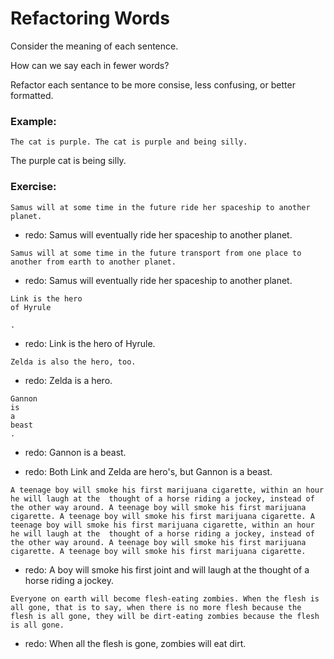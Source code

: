# Refactoring Words

Consider the meaning of each sentence. 

How can we say each in fewer words? 

Refactor each sentance to be more consise, less confusing, or better formatted.

### Example:

```
The cat is purple. The cat is purple and being silly.
```

The purple cat is being silly.

### Exercise:

```
Samus will at some time in the future ride her spaceship to another planet.
```

  * redo: Samus will eventually ride her spaceship to another planet.

```
Samus will at some time in the future transport from one place to another from earth to another planet.
```
  * redo: Samus will eventually ride her spaceship to another planet. 

```
Link is the hero
of Hyrule

.
```
 * redo: Link is the hero of Hyrule.


```
Zelda is also the hero, too.
```
 * redo: Zelda is a hero.

```
Gannon 
is
a
beast
.
```
 * redo: Gannon is a beast.

 * redo: Both Link and Zelda are hero's, but Gannon is a beast.

```
A teenage boy will smoke his first marijuana cigarette, within an hour he will laugh at the  thought of a horse riding a jockey, instead of the other way around. A teenage boy will smoke his first marijuana cigarette. A teenage boy will smoke his first marijuana cigarette. A teenage boy will smoke his first marijuana cigarette, within an hour he will laugh at the  thought of a horse riding a jockey, instead of the other way around. A teenage boy will smoke his first marijuana cigarette. A teenage boy will smoke his first marijuana cigarette.
```
 * redo: A boy will smoke his first joint and will laugh at the thought of a horse riding a jockey.


```
Everyone on earth will become flesh-eating zombies. When the flesh is all gone, that is to say, when there is no more flesh because the flesh is all gone, they will be dirt-eating zombies because the flesh is all gone.
```
 * redo: When all the flesh is gone, zombies will eat dirt.
